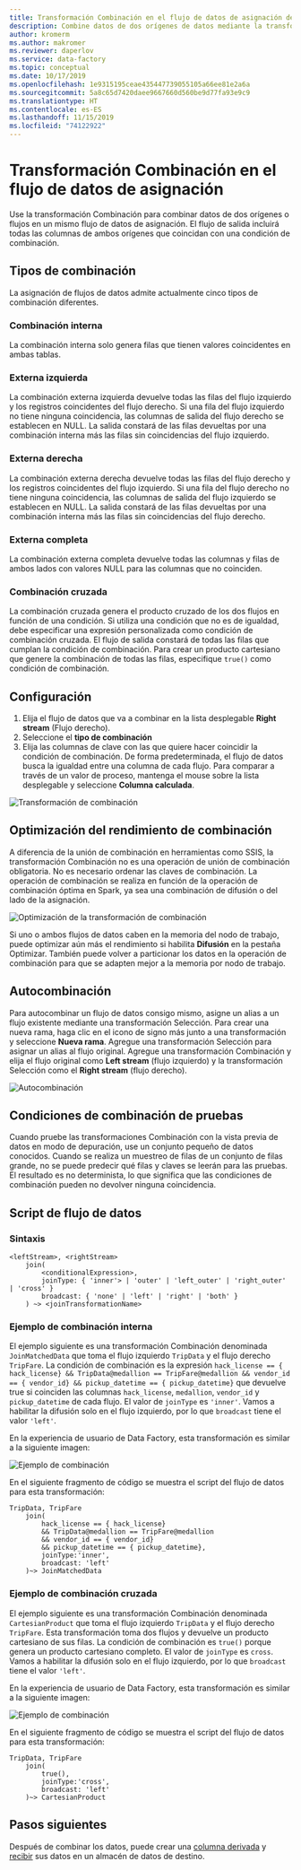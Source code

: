 ```yaml
---
title: Transformación Combinación en el flujo de datos de asignación de Azure Data Factory
description: Combine datos de dos orígenes de datos mediante la transformación Combinación en el flujo de datos de asignación de Azure Data Factory
author: kromerm
ms.author: makromer
ms.reviewer: daperlov
ms.service: data-factory
ms.topic: conceptual
ms.date: 10/17/2019
ms.openlocfilehash: 1e9315195ceae435447739055105a66ee81e2a6a
ms.sourcegitcommit: 5a8c65d7420daee9667660d560be9d77fa93e9c9
ms.translationtype: HT
ms.contentlocale: es-ES
ms.lasthandoff: 11/15/2019
ms.locfileid: "74122922"
---
```

# <a name="join-transformation-in-mapping-data-flow"></a>Transformación Combinación en el flujo de datos de asignación

Use la transformación Combinación para combinar datos de dos orígenes o flujos en un mismo flujo de datos de asignación. El flujo de salida incluirá todas las columnas de ambos orígenes que coincidan con una condición de combinación. 

## <a name="join-types"></a>Tipos de combinación

La asignación de flujos de datos admite actualmente cinco tipos de combinación diferentes.

### <a name="inner-join"></a>Combinación interna

La combinación interna solo genera filas que tienen valores coincidentes en ambas tablas.

### <a name="left-outer"></a>Externa izquierda

La combinación externa izquierda devuelve todas las filas del flujo izquierdo y los registros coincidentes del flujo derecho. Si una fila del flujo izquierdo no tiene ninguna coincidencia, las columnas de salida del flujo derecho se establecen en NULL. La salida constará de las filas devueltas por una combinación interna más las filas sin coincidencias del flujo izquierdo.

### <a name="right-outer"></a>Externa derecha

La combinación externa derecha devuelve todas las filas del flujo derecho y los registros coincidentes del flujo izquierdo. Si una fila del flujo derecho no tiene ninguna coincidencia, las columnas de salida del flujo izquierdo se establecen en NULL. La salida constará de las filas devueltas por una combinación interna más las filas sin coincidencias del flujo derecho.

### <a name="full-outer"></a>Externa completa

La combinación externa completa devuelve todas las columnas y filas de ambos lados con valores NULL para las columnas que no coinciden.

### <a name="cross-join"></a>Combinación cruzada

La combinación cruzada genera el producto cruzado de los dos flujos en función de una condición. Si utiliza una condición que no es de igualdad, debe especificar una expresión personalizada como condición de combinación cruzada. El flujo de salida constará de todas las filas que cumplan la condición de combinación. Para crear un producto cartesiano que genere la combinación de todas las filas, especifique `true()` como condición de combinación.

## <a name="configuration"></a>Configuración

1. Elija el flujo de datos que va a combinar en la lista desplegable **Right stream** (Flujo derecho).
1. Seleccione el **tipo de combinación**
1. Elija las columnas de clave con las que quiere hacer coincidir la condición de combinación. De forma predeterminada, el flujo de datos busca la igualdad entre una columna de cada flujo. Para comparar a través de un valor de proceso, mantenga el mouse sobre la lista desplegable y seleccione **Columna calculada**.

![Transformación de combinación](media/data-flow/join.png "Unión")

## <a name="optimizing-join-performance"></a>Optimización del rendimiento de combinación

A diferencia de la unión de combinación en herramientas como SSIS, la transformación Combinación no es una operación de unión de combinación obligatoria. No es necesario ordenar las claves de combinación. La operación de combinación se realiza en función de la operación de combinación óptima en Spark, ya sea una combinación de difusión o del lado de la asignación.

![Optimización de la transformación de combinación](media/data-flow/joinoptimize.png "Optimización de la combinación")

Si uno o ambos flujos de datos caben en la memoria del nodo de trabajo, puede optimizar aún más el rendimiento si habilita **Difusión** en la pestaña Optimizar. También puede volver a particionar los datos en la operación de combinación para que se adapten mejor a la memoria por nodo de trabajo.

## <a name="self-join"></a>Autocombinación

Para autocombinar un flujo de datos consigo mismo, asigne un alias a un flujo existente mediante una transformación Selección. Para crear una nueva rama, haga clic en el icono de signo más junto a una transformación y seleccione **Nueva rama**. Agregue una transformación Selección para asignar un alias al flujo original. Agregue una transformación Combinación y elija el flujo original como **Left stream** (flujo izquierdo) y la transformación Selección como el **Right stream** (flujo derecho).

![Autocombinación](media/data-flow/selfjoin.png "Autocombinación")

## <a name="testing-join-conditions"></a>Condiciones de combinación de pruebas

Cuando pruebe las transformaciones Combinación con la vista previa de datos en modo de depuración, use un conjunto pequeño de datos conocidos. Cuando se realiza un muestreo de filas de un conjunto de filas grande, no se puede predecir qué filas y claves se leerán para las pruebas. El resultado es no determinista, lo que significa que las condiciones de combinación pueden no devolver ninguna coincidencia.

## <a name="data-flow-script"></a>Script de flujo de datos

### <a name="syntax"></a>Sintaxis

```
<leftStream>, <rightStream>
    join(
        <conditionalExpression>,
        joinType: { 'inner'> | 'outer' | 'left_outer' | 'right_outer' | 'cross' }
        broadcast: { 'none' | 'left' | 'right' | 'both' }
    ) ~> <joinTransformationName>
```

### <a name="inner-join-example"></a>Ejemplo de combinación interna

El ejemplo siguiente es una transformación Combinación denominada `JoinMatchedData` que toma el flujo izquierdo `TripData` y el flujo derecho `TripFare`.  La condición de combinación es la expresión `hack_license == { hack_license} && TripData@medallion == TripFare@medallion && vendor_id == { vendor_id} && pickup_datetime == { pickup_datetime}` que devuelve true si coinciden las columnas `hack_license`, `medallion`, `vendor_id` y `pickup_datetime` de cada flujo. El valor de `joinType` es `'inner'`. Vamos a habilitar la difusión solo en el flujo izquierdo, por lo que `broadcast` tiene el valor `'left'`.

En la experiencia de usuario de Data Factory, esta transformación es similar a la siguiente imagen:

![Ejemplo de combinación](media/data-flow/join-script1.png "Ejemplo de combinación")

En el siguiente fragmento de código se muestra el script del flujo de datos para esta transformación:

```
TripData, TripFare
    join(
        hack_license == { hack_license}
        && TripData@medallion == TripFare@medallion
        && vendor_id == { vendor_id}
        && pickup_datetime == { pickup_datetime},
        joinType:'inner',
        broadcast: 'left'
    )~> JoinMatchedData
```

### <a name="cross-join-example"></a>Ejemplo de combinación cruzada

El ejemplo siguiente es una transformación Combinación denominada `CartesianProduct` que toma el flujo izquierdo `TripData` y el flujo derecho `TripFare`. Esta transformación toma dos flujos y devuelve un producto cartesiano de sus filas. La condición de combinación es `true()` porque genera un producto cartesiano completo. El valor de `joinType` es `cross`. Vamos a habilitar la difusión solo en el flujo izquierdo, por lo que `broadcast` tiene el valor `'left'`.

En la experiencia de usuario de Data Factory, esta transformación es similar a la siguiente imagen:

![Ejemplo de combinación](media/data-flow/join-script2.png "Ejemplo de combinación")

En el siguiente fragmento de código se muestra el script del flujo de datos para esta transformación:

```
TripData, TripFare
    join(
        true(),
        joinType:'cross',
        broadcast: 'left'
    )~> CartesianProduct
```

## <a name="next-steps"></a>Pasos siguientes

Después de combinar los datos, puede crear una [columna derivada](data-flow-derived-column.md) y [recibir](data-flow-sink.md) sus datos en un almacén de datos de destino.
